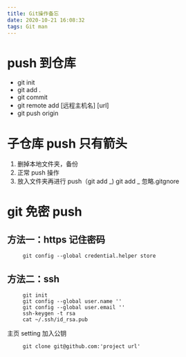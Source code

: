```yaml
---
title: Git操作备忘
date: 2020-10-21 16:08:32
tags: Git man
---
```


# push 到仓库

- git init
- git add .
- git commit
- git remote add [远程主机名] [url]
- git push origin

# 子仓库 push 只有箭头

1. 删掉本地文件夹，备份
2. 正常 push 操作
3. 放入文件夹再进行 push（git add _)
   git add _ 忽略.gitgnore

# git 免密 push

## 方法一：https 记住密码

         git config --global credential.helper store

## 方法二：ssh

         git init
         git config --global user.name ''
         git config --global user.email ''
         ssh-keygen -t rsa
         cat ~/.ssh/id_rsa.pub

主页 setting 加入公钥

         git clone git@github.com:'project url'
